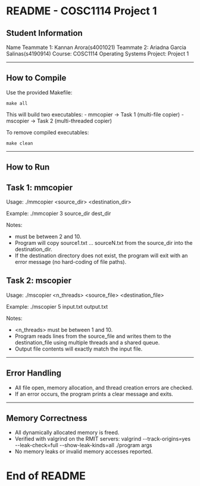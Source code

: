 README - COSC1114 Project 1
===========================================================

Student Information
-------------------
Name
Teammate 1: Kannan Arora(s4001021)
Teammate 2: Ariadna Garcia Salinas(s4190914)
Course: COSC1114 Operating Systems
Project: Project 1

-----------------------------------------------------------
How to Compile
-----------------------------------------------------------
Use the provided Makefile:

    make all

This will build two executables:
    - mmcopier  -> Task 1 (multi-file copier)
    - mscopier  -> Task 2 (multi-threaded copier)

To remove compiled executables:

    make clean

-----------------------------------------------------------
How to Run
-----------------------------------------------------------

Task 1: mmcopier
----------------
Usage:
    ./mmcopier <n> <source_dir> <destination_dir>

Example:
    ./mmcopier 3 source_dir dest_dir

Notes:
- <n> must be between 2 and 10.
- Program will copy source1.txt ... sourceN.txt from the source_dir
  into the destination_dir.
- If the destination directory does not exist, the program will exit
  with an error message (no hard-coding of file paths).

Task 2: mscopier
----------------
Usage:
    ./mscopier <n_threads> <source_file> <destination_file>

Example:
    ./mscopier 5 input.txt output.txt

Notes:
- <n_threads> must be between 1 and 10.
- Program reads lines from the source_file and writes them to the
  destination_file using multiple threads and a shared queue.
- Output file contents will exactly match the input file.

-----------------------------------------------------------
Error Handling
-----------------------------------------------------------
- All file open, memory allocation, and thread creation errors are
  checked.
- If an error occurs, the program prints a clear message and exits.

-----------------------------------------------------------
Memory Correctness
-----------------------------------------------------------
- All dynamically allocated memory is freed.
- Verified with valgrind on the RMIT servers:
  valgrind --track-origins=yes --leak-check=full --show-leak-kinds=all ./program args
- No memory leaks or invalid memory accesses reported.

End of README
===========================================================
